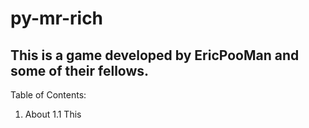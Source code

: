 # py-mr-rich
## This is a game developed by EricPooMan and some of their fellows.
Table of Contents:
1. About
  1.1 This
